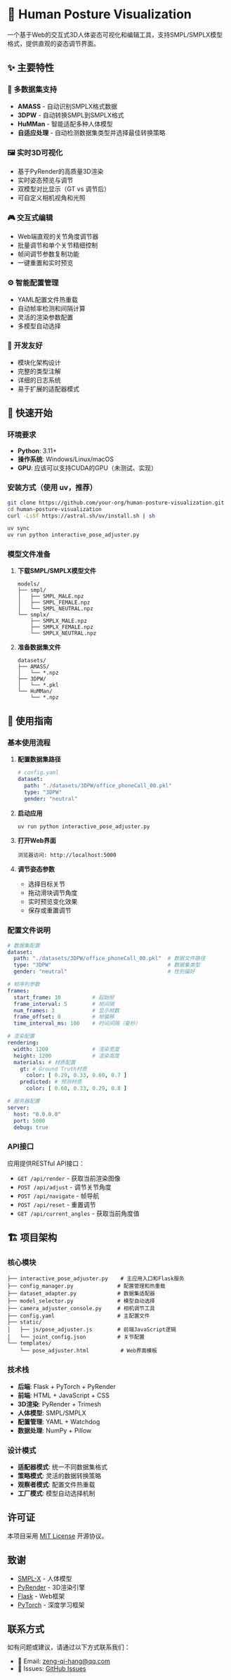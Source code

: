 # 🧍 Human Posture Visualization

一个基于Web的交互式3D人体姿态可视化和编辑工具，支持SMPL/SMPLX模型格式，提供直观的姿态调节界面。

## ✨ 主要特性

### 🎯 **多数据集支持**

- **AMASS** - 自动识别SMPLX格式数据
- **3DPW** - 自动转换SMPL到SMPLX格式
- **HuMMan** - 智能适配多种人体模型
- **自适应处理** - 自动检测数据集类型并选择最佳转换策略

### 🖼️ **实时3D可视化**

- 基于PyRender的高质量3D渲染
- 实时姿态预览与调节
- 双模型对比显示（GT vs 调节后）
- 可自定义相机视角和光照

### 🎮 **交互式编辑**

- Web端直观的关节角度调节器
- 批量调节和单个关节精细控制
- 帧间调节参数复制功能
- 一键重置和实时预览

### ⚙️ **智能配置管理**

- YAML配置文件热重载
- 自动帧率检测和间隔计算
- 灵活的渲染参数配置
- 多模型自动选择

### 🔧 **开发友好**

- 模块化架构设计
- 完整的类型注解
- 详细的日志系统
- 易于扩展的适配器模式

## 🚀 快速开始

### 环境要求

- **Python**: 3.11+
- **操作系统**: Windows/Linux/macOS
- **GPU**: 应该可以支持CUDA的GPU（未测试、实现）

### 安装方式（使用 uv，推荐）

```bash
git clone https://github.com/your-org/human-posture-visualization.git
cd human-posture-visualization
curl -LsSf https://astral.sh/uv/install.sh | sh

uv sync
uv run python interactive_pose_adjuster.py
```

### 模型文件准备

1. **下载SMPL/SMPLX模型文件**

   ```
   models/
   ├── smpl/
   │   ├── SMPL_MALE.npz
   │   ├── SMPL_FEMALE.npz
   │   └── SMPL_NEUTRAL.npz
   └── smplx/
       ├── SMPLX_MALE.npz
       ├── SMPLX_FEMALE.npz
       └── SMPLX_NEUTRAL.npz
   ```

2. **准备数据集文件**

   ```
   datasets/
   ├── AMASS/
   │   └── *.npz
   ├── 3DPW/
   │   └── *.pkl
   └── HuMMan/
       └── *.npz
   ```

## 📖 使用指南

### 基本使用流程

1. **配置数据集路径**

   ```yaml
   # config.yaml
   dataset:
     path: "./datasets/3DPW/office_phoneCall_00.pkl"
     type: "3DPW"
     gender: "neutral"
   ```

2. **启动应用**

   ```bash
   uv run python interactive_pose_adjuster.py
   ```

3. **打开Web界面**

   ```
   浏览器访问: http://localhost:5000
   ```

4. **调节姿态参数**
    - 选择目标关节
    - 拖动滑块调节角度
    - 实时预览变化效果
    - 保存或重置调节

### 配置文件说明

```yaml
# 数据集配置
dataset:
  path: "./datasets/3DPW/office_phoneCall_00.pkl"  # 数据文件路径
  type: "3DPW"                                     # 数据集类型
  gender: "neutral"                                # 性别偏好

# 帧序列参数
frames:
  start_frame: 10          # 起始帧
  frame_interval: 5        # 帧间隔
  num_frames: 3            # 显示帧数
  frame_offset: 0          # 帧偏移
  time_interval_ms: 100    # 时间间隔（毫秒）

# 渲染配置
rendering:
  width: 1200              # 渲染宽度
  height: 1200             # 渲染高度
  materials: # 材质配置
    gt: # Ground Truth材质
      color: [ 0.29, 0.33, 0.60, 0.7 ]
    predicted: # 预测材质
      color: [ 0.60, 0.33, 0.29, 0.8 ]

# 服务器配置
server:
  host: "0.0.0.0"
  port: 5000
  debug: true
```

### API接口

应用提供RESTful API接口：

- `GET /api/render` - 获取当前渲染图像
- `POST /api/adjust` - 调节关节角度
- `POST /api/navigate` - 帧导航
- `POST /api/reset` - 重置调节
- `GET /api/current_angles` - 获取当前角度值

## 🏗️ 项目架构

### 核心模块

```
├── interactive_pose_adjuster.py    # 主应用入口和Flask服务
├── config_manager.py              # 配置管理和热重载
├── dataset_adapter.py             # 数据集适配器
├── model_selector.py              # 模型自动选择
├── camera_adjuster_console.py     # 相机调节工具
├── config.yaml                    # 主配置文件
├── static/
│   ├── js/pose_adjuster.js        # 前端JavaScript逻辑
│   └── joint_config.json          # 关节配置
└── templates/
    └── pose_adjuster.html          # Web界面模板
```

### 技术栈

- **后端**: Flask + PyTorch + PyRender
- **前端**: HTML + JavaScript + CSS
- **3D渲染**: PyRender + Trimesh
- **人体模型**: SMPL/SMPLX
- **配置管理**: YAML + Watchdog
- **数据处理**: NumPy + Pillow

### 设计模式

- **适配器模式**: 统一不同数据集格式
- **策略模式**: 灵活的数据转换策略
- **观察者模式**: 配置文件热重载
- **工厂模式**: 模型自动选择机制

## 许可证

本项目采用 [MIT License](LICENSE) 开源协议。

## 致谢

- [SMPL-X](https://smpl-x.is.tue.mpg.de/) - 人体模型
- [PyRender](https://pyrender.readthedocs.io/) - 3D渲染引擎
- [Flask](https://flask.palletsprojects.com/) - Web框架
- [PyTorch](https://pytorch.org/) - 深度学习框架

## 联系方式

如有问题或建议，请通过以下方式联系我们：

- 📧 Email: [zeng-qi-hang@qq.com](mailto:zeng-qi-hang@qq.com)
- 🐛 Issues: [GitHub Issues](https://github.com/TullyMonster/human-posture-visualization/issues)
